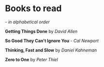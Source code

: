 # Books to read 

*- in alphabetical order*



**Getting Things Done** by *David Allen*

**So Good They Can't Ignore You** - *Cal Newport*

**Thinking, Fast and Slow** by *Daniel Kahneman*

**Zero to One** by *Peter Thiel* 

